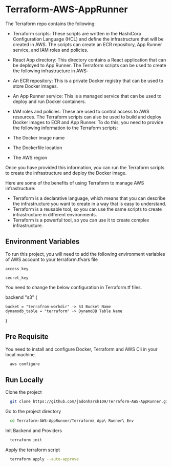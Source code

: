 
# Terraform-AWS-AppRunner

The Terraform repo contains the following:

- Terraform scripts: These scripts are written in the HashiCorp Configuration Language (HCL) and define the infrastructure that will be created in AWS. The scripts can create an ECR repository, App Runner service, and IAM roles and policies.
- React App directory: This directory contains a React application that can be deployed to App Runner.
The Terraform scripts can be used to create the following infrastructure in AWS:

- An ECR repository: This is a private Docker registry that can be used to store Docker images.
- An App Runner service: This is a managed service that can be used to deploy and run Docker containers.
- IAM roles and policies: These are used to control access to AWS resources.
The Terraform scripts can also be used to build and deploy Docker images to ECR and App Runner. To do this, you need to provide the following information to the Terraform scripts:

- The Docker image name
- The Dockerfile location
- The AWS region

Once you have provided this information, you can run the Terraform scripts to create the infrastructure and deploy the Docker image.

Here are some of the benefits of using Terraform to manage AWS infrastructure:

- Terraform is a declarative language, which means that you can describe the infrastructure you want to create in a way that is easy to understand.
- Terraform is a reusable tool, so you can use the same scripts to create infrastructure in different environments.
- Terraform is a powerful tool, so you can use it to create complex infrastructure.



## Environment Variables

To run this project, you will need to add the following environment variables of AWS account to your terraform.tfvars file

`access_key` 

`secret_key`

You need to change the below configuration in Terraform.tf files.


  backend "s3" {

    bucket = "terrafrom-workdir" -> S3 Bucket Name
    dynamodb_table = "terraform" -> DynamoDB Table Name

  }



## Pre Requisite

You need to install and configure Docker, Terraform and AWS Cli in your local machine.

```bash
  aws configure
```
    
## Run Locally

Clone the project

```bash
  git clone https://github.com/jadonharsh109/Terraform-AWS-AppRunner.git
```

Go to the project directory

```bash
  cd Terraform-AWS-AppRunner/Terraform\ App\ Runner\ Env
```

Init Backend and Providers

```bash
  terraform init
```

Apply the terraform script

```bash
  terraform apply --auto-approve
```

